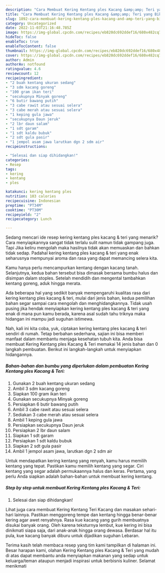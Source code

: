 ```yaml
---
description: "Cara Membuat Kering Kentang ples Kacang &amp;amp; Teri yang Bikin Ngiler, Buat Buka Puasa Menggugah Selera"
title: "Cara Membuat Kering Kentang ples Kacang &amp;amp; Teri yang Bikin Ngiler, Buat Buka Puasa Menggugah Selera"
slug: 1892-cara-membuat-kering-kentang-ples-kacang-and-amp-teri-yang-bikin-ngiler-buat-buka-puasa-menggugah-selera
category: Uncategorized
date: 2022-11-03T21:16:48.785Z
image: https://img-global.cpcdn.com/recipes/eb820dc692ddef16/680x482cq70/kering-kentang-ples-kacang-teri-foto-resep-utama.jpg
hideToc: false
enableToc: true
enableTocContent: false
thumbnail: https://img-global.cpcdn.com/recipes/eb820dc692ddef16/680x482cq70/kering-kentang-ples-kacang-teri-foto-resep-utama.jpg
cover: https://img-global.cpcdn.com/recipes/eb820dc692ddef16/680x482cq70/kering-kentang-ples-kacang-teri-foto-resep-utama.jpg
author: Admin
authorAv: notfound
ratingvalue: 4.6
reviewcount: 12
recipeingredient:
- "2 buah kentang ukuran sedang"
- "3 sdm kacang goreng"
- "100 gram ikan teri"
- "secukupnya Minyak goreng"
- "6 butir bawang putih"
- "3 cabe rawit atau sesuai selera"
- "3 cabe merah atau sesuai selera"
- "1 keping gula jawa"
- "secukupnya Daun jeruk"
- "2 lbr daun salam"
- "1 sdt garam"
- "1 sdt kaldu bubuk"
- "2 sdt gula pasir"
- "1 jempol asam jawa larutkan dgn 2 sdm air"
recipeinstructions:

- "Selesai dan siap dihidangkan!"
categories:
- Resep
tags:
- kering
- kentang
- ples

katakunci: kering kentang ples 
nutrition: 103 calories
recipecuisine: Indonesian
preptime: "PT34M"
cooktime: "PT30M"
recipeyield: "2"
recipecategory: Lunch

---
```



Sedang mencari ide resep kering kentang ples kacang &amp; teri yang menarik? Cara menyiapkannya sangat tidak terlalu sulit namun tidak gampang juga. Tapi Jika keliru mengolah maka hasilnya tidak akan memuaskan dan bahkan tidak sedap. Padahal kering kentang ples kacang &amp; teri yang enak seharusnya mempunyai aroma dan rasa yang dapat memancing selera kita.


Kamu hanya perlu mencampurkan kentang dengan kacang tanah. Selanjutnya, kedua bahan tersebut bisa dimasak bersama bumbu halus dan disimpan dalam stoples. Setelah mendidih dan mengental tambahkan kentang goreng, aduk hingga merata.

Ada beberapa hal yang sedikit banyak mempengaruhi kualitas rasa dari kering kentang ples kacang &amp; teri, mulai dari jenis bahan, kedua pemilihan bahan segar sampai cara mengolah dan menghidangkannya. Tidak usah pusing jika hendak menyiapkan kering kentang ples kacang &amp; teri yang enak di mana pun kamu berada, karena asal sudah tahu triknya maka hidangan ini mampu jadi suguhan istimewa.


Nah, kali ini kita coba, yuk, ciptakan kering kentang ples kacang &amp; teri sendiri di rumah. Tetap berbahan sederhana, sajian ini bisa memberi manfaat dalam membantu menjaga kesehatan tubuh kita. Anda bisa membuat Kering Kentang ples Kacang &amp; Teri memakai 14 jenis bahan dan 0 langkah pembuatan. Berikut ini langkah-langkah untuk menyiapkan hidangannya.

<!--inarticleads1-->

##### Bahan-bahan dan bumbu yang diperlukan dalam pembuatan Kering Kentang ples Kacang &amp; Teri:

1. Gunakan 2 buah kentang ukuran sedang
1. Ambil 3 sdm kacang goreng
1. Siapkan 100 gram ikan teri
1. Gunakan secukupnya Minyak goreng
1. Persiapkan 6 butir bawang putih
1. Ambil 3 cabe rawit atau sesuai selera
1. Sediakan 3 cabe merah atau sesuai selera
1. Ambil 1 keping gula jawa
1. Persiapkan secukupnya Daun jeruk
1. Persiapkan 2 lbr daun salam
1. Siapkan 1 sdt garam
1. Persiapkan 1 sdt kaldu bubuk
1. Siapkan 2 sdt gula pasir
1. Ambil 1 jempol asam jawa, larutkan dgn 2 sdm air


Untuk mendapatkan kering kentang yang renyah, kamu harus memilih kentang yang tepat. Pastikan kamu memilih kentang yang segar. Ciri kentang yang segar adalah permukaannya halus dan keras. Pertama, yang perlu Anda siapkan adalah bahan-bahan untuk membuat kering kentang. 

<!--inarticleads2-->

##### Step by step untuk membuat Kering Kentang ples Kacang &amp; Teri:


1. Selesai dan siap dihidangkan!

Lihat juga cara membuat Kering Kentang Teri Kacang dan masakan sehari-hari lainnya. Pastikan menggoreng tempe dan kentang hingga benar-benar kering agar awet renyahnya. Rasa kue kacang yang gurih membuatnya disukai banyak orang. Oleh karena teksturnya lembut, kue kering ini bisa dinikmati siapa saja, dari anak-anak hingga orang dewasa. Berdasar hal itu pula, kue kacang banyak diburu untuk dijadikan suguhan Lebaran. 

Terima kasih telah membaca resep yang tim kami tampilkan di halaman ini. Besar harapan kami, olahan Kering Kentang ples Kacang &amp; Teri yang mudah di atas dapat membantu anda menyiapkan makanan yang sedap untuk keluarga/teman ataupun menjadi inspirasi untuk berbisnis kuliner. Selamat menikmati
